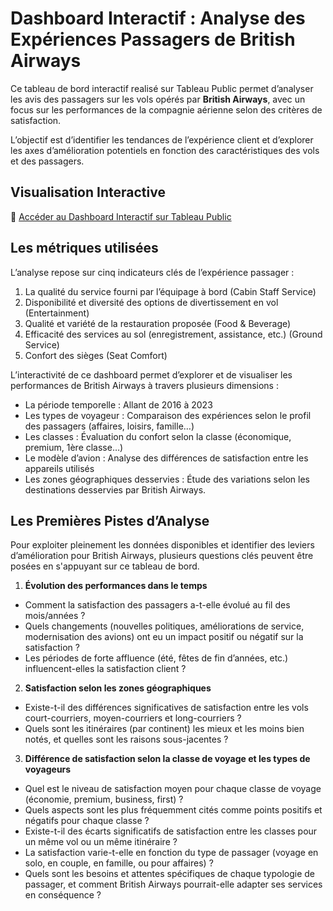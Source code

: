 
# Dashboard Interactif : Analyse des Expériences Passagers de British Airways

Ce tableau de bord interactif realisé sur Tableau Public permet d’analyser les avis des passagers sur les vols opérés par **British Airways**, avec un focus sur les performances de la compagnie aérienne selon des critères de satisfaction.

L’objectif est d’identifier les tendances de l’expérience client et d’explorer les axes d’amélioration potentiels en fonction des caractéristiques des vols et des passagers.

## Visualisation Interactive  
🔗 [Accéder au Dashboard Interactif sur Tableau Public](https://public.tableau.com/views/DashboardExprienceClientBritishAirways/Tableaudebord1?:language=fr-FR&:sid=&:redirect=auth&:display_count=n&:origin=viz_share_link)


## Les métriques utilisées

L’analyse repose sur cinq indicateurs clés de l’expérience passager  : 

1. La qualité du service fourni par l’équipage à bord (Cabin Staff Service)
2. Disponibilité et diversité des options de divertissement en vol (Entertainment)
3. Qualité et variété de la restauration proposée (Food & Beverage)
4. Efficacité des services au sol (enregistrement, assistance, etc.) (Ground Service)
5. Confort des sièges (Seat Comfort)

L’interactivité de ce dashboard permet d’explorer et de visualiser les performances de  British Airways à travers plusieurs dimensions :

- La période temporelle : Allant de 2016 à 2023
- Les types de voyageur : Comparaison des expériences selon le profil des passagers (affaires, loisirs, famille…)
- Les classes : Évaluation du confort selon la classe (économique, premium, 1ère classe…)
- Le modèle d’avion :  Analyse des différences de satisfaction entre les appareils utilisés
- Les zones géographiques  desservies : Étude des variations selon les destinations desservies par British Airways.

## Les Premières Pistes d’Analyse

Pour exploiter pleinement les données disponibles et identifier des leviers d’amélioration pour British Airways, plusieurs questions clés peuvent être posées en s'appuyant sur ce tableau de bord.

1. **Évolution des performances dans le temps**
   
- Comment la satisfaction des passagers a-t-elle évolué au fil des mois/années ?
- Quels changements (nouvelles politiques, améliorations de service, modernisation des avions) ont eu un impact positif ou négatif sur la satisfaction ?
- Les périodes de forte affluence (été, fêtes de fin d’années, etc.) influencent-elles la satisfaction client ?

2. **Satisfaction selon les zones géographiques**
   
- Existe-t-il des différences significatives de satisfaction entre les vols court-courriers, moyen-courriers et long-courriers ?
- Quels sont les itinéraires (par continent) les mieux et les moins bien notés, et quelles sont les raisons sous-jacentes ?

3. **Différence de satisfaction selon la classe de voyage et les types de voyageurs**
   
- Quel est le niveau de satisfaction moyen pour chaque classe de voyage (économie, premium, business, first) ?
- Quels aspects sont les plus fréquemment cités comme points positifs et négatifs pour chaque classe ?
- Existe-t-il des écarts significatifs de satisfaction entre les classes pour un même vol ou un même itinéraire ?
- La satisfaction varie-t-elle en fonction du type de passager (voyage en solo, en couple, en famille, ou pour affaires) ?
- Quels sont les besoins et attentes spécifiques de chaque typologie de passager, et comment British Airways pourrait-elle adapter ses services en conséquence ?
